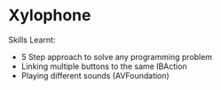 # Xylophone

Skills Learnt:
- 5 Step approach to solve any programming problem
- Linking multiple buttons to the same IBAction
- Playing different sounds (AVFoundation)
